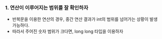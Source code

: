 ### 1. 연산이 이루어지는 범위를 잘 확인하자
- 반복문을 이용한 연산의 경우, 중간 연산 결과가 int의 범위를 넘어가는 상황이 발생 가능하다.
- 따라서 주어진 숫자 범위가 크다면, long long 타입을 이용하자
